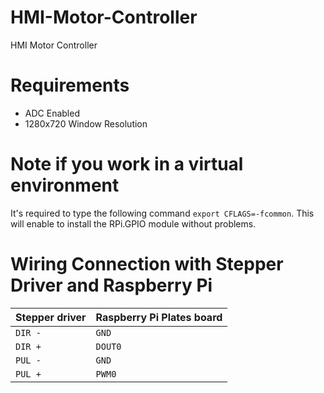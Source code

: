 # HMI-Motor-Controller
 HMI Motor Controller

# Requirements
- ADC Enabled
- 1280x720 Window Resolution

# Note if you work in a virtual environment 
It's required to type the following command `export CFLAGS=-fcommon`.
This will enable to install the RPi.GPIO module without problems.

# Wiring Connection with Stepper Driver and Raspberry Pi 
| Stepper driver | Raspberry Pi Plates board |
| -------------- | ------------------------- |
| `DIR -`        |  `GND`                    |
| `DIR +`        |  `DOUT0`                  |
| `PUL -`        |  `GND`                    |
| `PUL +`        |  `PWM0`                   |
